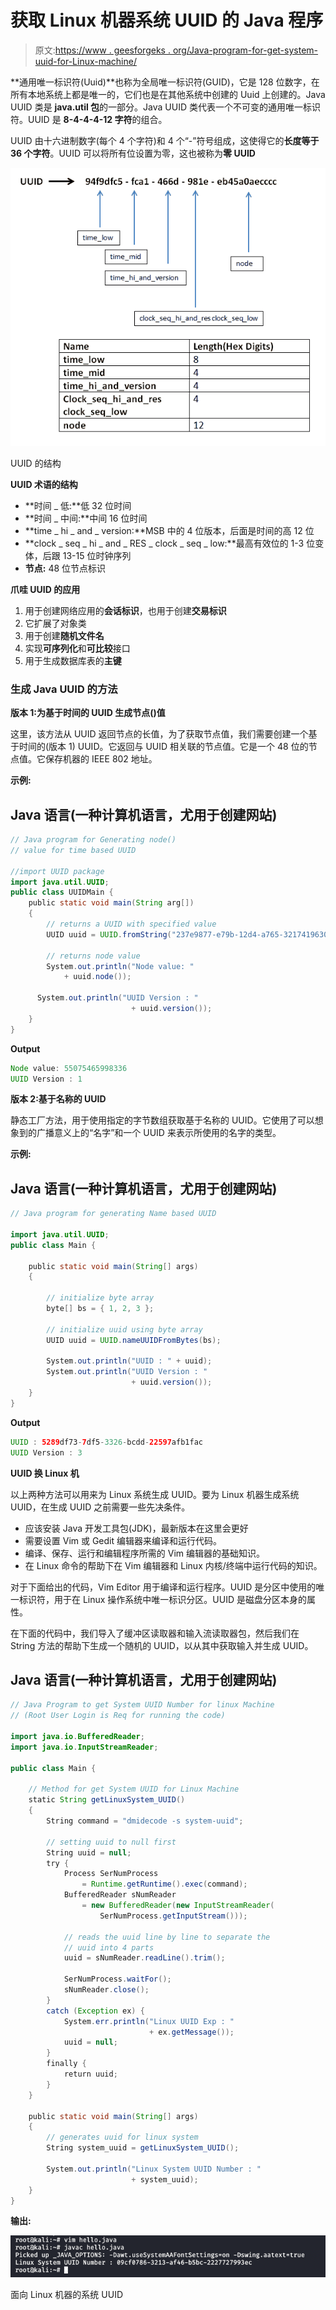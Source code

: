 # 获取 Linux 机器系统 UUID 的 Java 程序

> 原文:[https://www . geesforgeks . org/Java-program-for-get-system-uuid-for-Linux-machine/](https://www.geeksforgeeks.org/java-program-for-getting-system-uuid-for-linux-machine/)

**通用唯一标识符(Uuid)**也称为全局唯一标识符(GUID)，它是 128 位数字，在所有本地系统上都是唯一的，它们也是在其他系统中创建的 Uuid 上创建的。Java UUID 类是 **java.util 包**的一部分。Java UUID 类代表一个不可变的通用唯一标识符。UUID 是 **8-4-4-4-12 字符**的组合。

UUID 由十六进制数字(每个 4 个字符)和 4 个“-”符号组成，这使得它的**长度等于 36 个字符**。UUID 可以将所有位设置为零，这也被称为**零 UUID**

![](img/1bf040a574f7701a369f6b3fe3007cfe.png)

UUID 的结构

**UUID 术语的结构**

*   **时间 _ 低:**低 32 位时间
*   **时间 _ 中间:**中间 16 位时间
*   **time _ hi _ and _ version:**MSB 中的 4 位版本，后面是时间的高 12 位
*   **clock _ seq _ hi _ and _ RES _ clock _ seq _ low:**最高有效位的 1-3 位变体，后跟 13-15 位时钟序列
*   **节点:** 48 位节点标识

**爪哇 UUID 的应用**

1.  用于创建网络应用的**会话标识**，也用于创建**交易标识**
2.  它扩展了对象类
3.  用于创建**随机文件名**
4.  实现**可序列化**和**可比较**接口
5.  用于生成数据库表的**主键**

### 生成 Java UUID 的方法

**版本 1:为基于时间的 UUID 生成节点()值**

这里，该方法从 UUID 返回节点的长值，为了获取节点值，我们需要创建一个基于时间的(版本 1) UUID。它返回与 UUID 相关联的节点值。它是一个 48 位的节点值。它保存机器的 IEEE 802 地址。

**示例:**

## Java 语言(一种计算机语言，尤用于创建网站)

```java
// Java program for Generating node()
// value for time based UUID

//import UUID package
import java.util.UUID;
public class UUIDMain {
    public static void main(String arg[])
    {
        // returns a UUID with specified value
        UUID uuid = UUID.fromString("237e9877-e79b-12d4-a765-321741963000");

        // returns node value
        System.out.println("Node value: "
            + uuid.node());

      System.out.println("UUID Version : "
                           + uuid.version());
    }
}
```

**Output**

```java
Node value: 55075465998336
UUID Version : 1
```

**版本 2:基于名称的 UUID**

静态工厂方法，用于使用指定的字节数组获取基于名称的 UUID。它使用了可以想象到的广播意义上的“名字”和一个 UUID 来表示所使用的名字的类型。

**示例:**

## Java 语言(一种计算机语言，尤用于创建网站)

```java
// Java program for generating Name based UUID

import java.util.UUID;
public class Main {

    public static void main(String[] args)
    {

        // initialize byte array
        byte[] bs = { 1, 2, 3 };

        // initialize uuid using byte array
        UUID uuid = UUID.nameUUIDFromBytes(bs);

        System.out.println("UUID : " + uuid);
        System.out.println("UUID Version : "
                           + uuid.version());
    }
}
```

**Output**

```java
UUID : 5289df73-7df5-3326-bcdd-22597afb1fac
UUID Version : 3
```

**UUID 换 Linux 机**

以上两种方法可以用来为 Linux 系统生成 UUID。要为 Linux 机器生成系统 UUID，在生成 UUID 之前需要一些先决条件。

*   应该安装 Java 开发工具包(JDK)，最新版本在这里会更好
*   需要设置 Vim 或 Gedit 编辑器来编译和运行代码。
*   编译、保存、运行和编辑程序所需的 Vim 编辑器的基础知识。
*   在 Linux 命令的帮助下在 Vim 编辑器和 Linux 内核/终端中运行代码的知识。

对于下面给出的代码，Vim Editor 用于编译和运行程序。UUID 是分区中使用的唯一标识符，用于在 Linux 操作系统中唯一标识分区。UUID 是磁盘分区本身的属性。

在下面的代码中，我们导入了缓冲区读取器和输入流读取器包，然后我们在 String 方法的帮助下生成一个随机的 UUID，以从其中获取输入并生成 UUID。

## Java 语言(一种计算机语言，尤用于创建网站)

```java
// Java Program to get System UUID Number for linux Machine
// (Root User Login is Req for running the code)

import java.io.BufferedReader;
import java.io.InputStreamReader;

public class Main {

    // Method for get System UUID for Linux Machine
    static String getLinuxSystem_UUID()
    {
        String command = "dmidecode -s system-uuid";

        // setting uuid to null first
        String uuid = null;
        try {
            Process SerNumProcess
                = Runtime.getRuntime().exec(command);
            BufferedReader sNumReader
                = new BufferedReader(new InputStreamReader(
                    SerNumProcess.getInputStream()));

            // reads the uuid line by line to separate the
            // uuid into 4 parts
            uuid = sNumReader.readLine().trim();

            SerNumProcess.waitFor();
            sNumReader.close();
        }
        catch (Exception ex) {
            System.err.println("Linux UUID Exp : "
                               + ex.getMessage());
            uuid = null;
        }
        finally {
            return uuid;
        }
    }

    public static void main(String[] args)
    {
        // generates uuid for linux system
        String system_uuid = getLinuxSystem_UUID();

        System.out.println("Linux System UUID Number : "
                           + system_uuid);
    }
}
```

**输出:**

![](img/3510cacaf6f50473b79fb61d33ead7d3.png)

面向 Linux 机器的系统 UUID